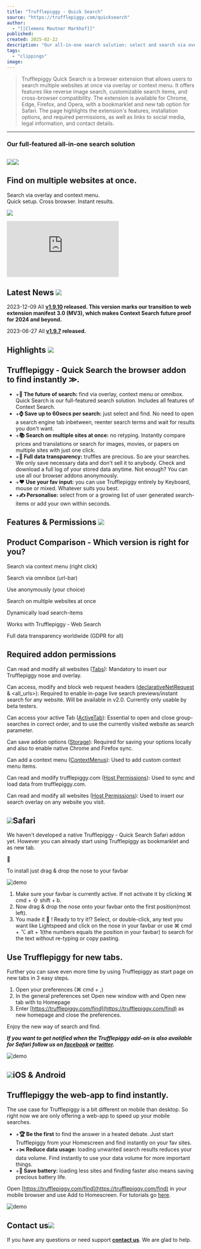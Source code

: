 ```yaml
---
title: "Trufflepiggy - Quick Search"
source: "https://trufflepiggy.com/quicksearch"
author:
  - "[[Clemens Mautner Markhof]]"
published:
created: 2025-02-22
description: "Our all-in-one search solution: select and search via overlay or context menu. Reverse-image search. Find on multiple websites at once. Perfect for translations, price comparisons, image searches,… Select from 1000+ of user generated searches. Available for Chrome, Edge, Firefox and Opera."
tags:
  - "clippings"
image:
---
```

> Trufflepiggy Quick Search is a browser extension that allows users to search multiple websites at once via overlay or context menu. It offers features like reverse image search, customizable search items, and cross-browser compatibility. The extension is available for Chrome, Edge, Firefox, and Opera, with a bookmarklet and new tab option for Safari. The page highlights the extension's features, installation options, and required permissions, as well as links to social media, legal information, and contact details.

---

### Our full-featured all-in-one search solution

## ![](https://trufflepiggy.com/images/tplogo-121x93.png?v=904)![](https://trufflepiggy.com/images/tp_qs-800x125.png?v=904)

## Find on multiple websites at once.  
Search via overlay and context menu.  
Quick setup. Cross browser. Instant results.

![](https://trufflepiggy.com/images/web/install-now.png?v=904)

<iframe class="tp-video" src="https://www.youtube-nocookie.com/embed/NKT4qpqKfxM?rel=0" frameborder="0" allowfullscreen=""></iframe>

## Latest News ![](https://trufflepiggy.com/images/tpicon_large-x40.png?v=904)

2023-12-09 All **[v1.9.10](https://trufflepiggy.com/quicksearch/updatenews?version=1.9.10) released. This version marks our transition to web extension manifest 3.0 (MV3), which makes Context Search future proof for 2024 and beyond.**

2023-06-27 All **[v1.9.7](https://trufflepiggy.com/quicksearch/updatenews?version=1.9.6) released.**

## Highlights ![](https://trufflepiggy.com/images/tpicon_large-x40.png?v=904)

## Trufflepiggy - Quick Search the browser addon to find instantly ≫.

- +**💯 The future of search:** find via overlay, context menu or omnibox. Quick Search is our full-featured search solution. Includes all features of Context Search.
- +**⌚️ Save up to 60secs per search:** just select and find. No need to open a search engine tab inbetween, reenter search terms and wait for results you don't want.
- +**📚 Search on multiple sites at once:** no retyping. Instantly compare prices and translations or search for images, movies, or papers on multiple sites with just one click.
- +**🔎 Full data transparency:** truffles are precious. So are your searches. We only save necessary data and don't sell it to anybody. Check and download a full log of your stored data anytime. Not enough? You can use all our browser addons anonymously.
- +**❤️ Use your fav input:** you can use Trufflepiggy entirely by Keyboard, mouse or mixed. Whatever suits you best.
- +**✍️ Personalise:** select from or a growing list of user generated search-items or add your own within seconds.

## Features & Permissions ![](https://trufflepiggy.com/images/tpicon_large-x40.png?v=904)

## Product Comparison - Which version is right for you?

Search via context menu (right click)

Search via omnibox (url-bar)

Use anonymously (your choice)

Search on multiple websites at once

Dynamically load search-items

Works with Trufflepiggy - Web Search

Full data transparency worldwide (GDPR for all)

## Required addon permissions

Can read and modify all websites ([Tabs](https://developer.chrome.com/extensions/tabs "View a detailed description of the permission on the chrome extension docs.")): Mandatory to insert our Trufflepiggy nose and overlay.

Can access, modify and block web request headers ([declarativeNetRequest](https://developer.chrome.com/extensions/declarativeNetRequest "View a detailed description of the permission on the chrome extension docs.") & <all\_urls>): Required to enable in-page live search previews/instant search for any website. Will be available in v2.0. Currently only usable by beta testers.

Can access your active Tab ([ActiveTab](https://developer.chrome.com/extensions/activeTab "View a detailed description of the permission on the chrome extension docs.")): Essential to open and close group-searches in correct order, and to use the currently visited website as search parameter.

Can save addon options ([Storage](https://developer.chrome.com/extensions/storage "View a detailed description of the permission on the chrome extension docs.")): Required for saving your options locally and also to enable native Chrome and Firefox sync.

Can add a context menu ([ContextMenus](https://developer.chrome.com/extensions/contextMenus "View a detailed description of the permission on the chrome extension docs.")): Used to add custom context menu items.

Can read and modify trufflepiggy.com ([Host Permissions](https://developer.mozilla.org/docs/Mozilla/Add-ons/WebExtensions/manifest.json/host_permissions "View a detailed description of the permission on the Mozilla web extension docs.")): Used to sync and load data from trufflepiggy.com.

Can read and modify all websites ([Host Permissions](https://developer.mozilla.org/docs/Mozilla/Add-ons/WebExtensions/manifest.json/host_permissions "View a detailed description of the permission on the Mozilla web extension docs.")): Used to insert our search overlay on any website you visit.

## ![](https://trufflepiggy.com/images/safari-icon-128-8bit.png?v=904)Safari

We haven't developed a native Trufflepiggy - Quick Search Safari addon yet. However you can already start using Trufflepiggy as bookmarklet and as new tab.

🐽

To install just drag & drop the nose to your favbar

![demo](https://trufflepiggy.com/images/bookmarkletarrowfavbar.png?v=904)

1. Make sure your favbar is currently active. If not activate it by clicking ⌘ cmd + ⇧ shift + b.
2. Now drag & drop the nose onto your favbar onto the first position(most left).
3. You made it 🙌 ! Ready to try it!? Select, or double-click, any text you want like Lightspeed and click on the nose in your favbar or use ⌘ cmd + ⌥ alt + 1(the numbers equals the position in your favbar) to search for the text without re-typing or copy pasting.

## Use Trufflepiggy for **new tabs**.

Further you can save even more time by using Trufflepiggy as start page on new tabs in 3 easy steps.

1. Open your preferences (⌘ cmd + ,)
2. In the general preferences set Open new window with and Open new tab with to Homepage
3. Enter [https://trufflepiggy.com/find](https://trufflepiggy.com/find) as new homepage and close the preferences.

Enjoy the new way of search and find.

***If you want to get notified when the Trufflepiggy add-on is also available for Safari follow us on [facebook](https://www.facebook.com/trufflepiggycom/) or [twitter](https://www.twitter.com/trufflepiggy).***

![demo](https://trufflepiggy.com/images/demo/safari-new-tab.png?v=904)

## ![](https://trufflepiggy.com/images/tpchromeicon-128.png?v=904)iOS & Android

## Trufflepiggy the web-app to **find instantly**.

The use case for Trufflepiggy is a bit different on mobile than desktop. So right now we are only offering a web-app to speed up your mobile searches.

- +**🏆 Be the first** to find the answer in a heated debate. Just start Trufflepiggy from your Homescreen and find instantly on your fav sites.
- +**✂️ Reduce data usage:** loading unwanted search results reduces your data volume. Find instantly to use your data volume for more important things.
- +**🔋 Save battery:** loading less sites and finding faster also means saving precious battery life.

Open [https://trufflepiggy.com/find](https://trufflepiggy.com/find) in your mobile browser and use Add to Homescreen. For tutorials go [here](http://www.howtogeek.com/196087/how-to-add-websites-to-the-home-screen-on-any-smartphone-or-tablet/).

![demo](https://trufflepiggy.com/images/demo/iphone-homescreen-todos.jpg?v=904)

## Contact us![](https://trufflepiggy.com/images/tpicon_large.png?v=904)

If you have any questions or need support **[contact us](https://trufflepiggy.com/contact)**. We are glad to help.